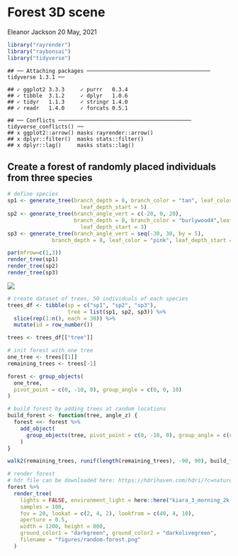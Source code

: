 Forest 3D scene
================
Eleanor Jackson
20 May, 2021

``` r
library("rayrender")
library("raybonsai")
library("tidyverse")
```

    ## ── Attaching packages ─────────────────────────────────────── tidyverse 1.3.1 ──

    ## ✓ ggplot2 3.3.3     ✓ purrr   0.3.4
    ## ✓ tibble  3.1.2     ✓ dplyr   1.0.6
    ## ✓ tidyr   1.1.3     ✓ stringr 1.4.0
    ## ✓ readr   1.4.0     ✓ forcats 0.5.1

    ## ── Conflicts ────────────────────────────────────────── tidyverse_conflicts() ──
    ## x ggplot2::arrow() masks rayrender::arrow()
    ## x dplyr::filter()  masks stats::filter()
    ## x dplyr::lag()     masks stats::lag()

## Create a forest of randomly placed individuals from three species

``` r
# define species
sp1 <- generate_tree(branch_depth = 8, branch_color = "tan", leaf_color = "chartreuse4",
                       leaf_depth_start = 5)
sp2 <- generate_tree(branch_angle_vert = c(-20, 0, 20), 
                     branch_depth = 8, branch_color = "burlywood4",leaf_color = "darkgreen",
                       leaf_depth_start = 3)
sp3 <- generate_tree(branch_angle_vert = seq(-30, 30, by = 5),
              branch_depth = 8, leaf_color = "pink", leaf_depth_start = 5)

par(mfrow=c(1,3))
render_tree(sp1)
render_tree(sp2)
render_tree(sp3)
```

![](figures/unnamed-chunk-2-1.png)<!-- -->

``` r
# create dataset of trees, 50 individuals of each species
trees_df <- tibble(sp = c("sp1", "sp2", "sp3"),
                   tree = list(sp1, sp2, sp3)) %>%
  slice(rep(1:n(), each = 30)) %>%
  mutate(id = row_number())

trees <- trees_df[["tree"]]

# init forest with one tree
one_tree <- trees[[1]]
remaining_trees <- trees[-1]

forest <- group_objects(
  one_tree,
  pivot_point = c(0, -10, 0), group_angle = c(0, 0, 10)
)

# build forest by adding trees at random locations
build_forest <- function(tree, angle_z) {
  forest <<- forest %>%
    add_object(
      group_objects(tree, pivot_point = c(0, -10, 0), group_angle = c(runif(1, -90, 90), runif(1, -90, 90), angle_z))
    )
}

walk2(remaining_trees, runif(length(remaining_trees), -90, 90), build_forest)

# render forest
# hdr file can be downloaded here: https://hdrihaven.com/hdri/?c=nature&h=kiara_3_morning
forest %>%
  render_tree(
    lights = FALSE, environment_light = here::here("kiara_3_morning_2k.hdr"),
    samples = 100,
    fov = 20, lookat = c(2, 4, 2), lookfrom = c(40, 4, 10),
    aperture = 0.5,
    width = 1200, height = 800,
    ground_color1 = "darkgreen", ground_color2 = "darkolivegreen",
    filename = "figures/random-forest.png"
  )
```
